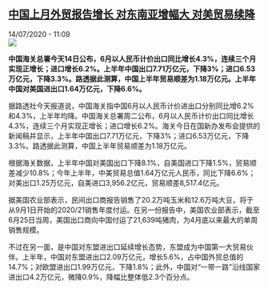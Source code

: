 <!--1594720477000-->
[中国上月外贸报告增长 对东南亚增幅大 对美贸易续降](http://www.rfi.fr//cn/%E4%B8%AD%E5%9B%BD/20200714-%E4%B8%AD%E5%9B%BD%E4%B8%8A%E6%9C%88%E5%A4%96%E8%B4%B8%E6%8A%A5%E5%91%8A%E5%A2%9E%E9%95%BF-%E5%AF%B9%E4%B8%9C%E5%8D%97%E4%BA%9A%E5%A2%9E%E5%B9%85%E5%A4%A7-%E5%AF%B9%E7%BE%8E%E8%B4%B8%E6%98%93%E7%BB%AD%E9%99%8D)
------

<div>14/07/2020 - 11:09</div><img src="https://s.rfi.fr/media/display/52c0142a-0fae-11ea-9fa0-005056a99247/w:310/p:16x9/wgjj_0.jpg"><p><strong>中国海关总署今天14日公布，6月以人民币计价出口同比增长4.3%，连续三个月实现正增长；进口增长6.2%。上半年中国出口7.71万亿元，下降3%；进口6.53万亿元，下降3.3%。路透据此测算，中国上半年贸易顺差为1.18万亿元。上半年中国对美国进出口1.64万亿元，下降6.6%。</strong></p><div class="t-content__body u-clearfix"><div class="m-interstitial"></div><p>据路透社今天报道说，中国海关指中国6月以人民币计价进出口分别同比增6.2%和4.3%，上半年均降。中国海关总署周二公布，6月以人民币计价出口同比增长4.3%，连续三个月实现正增长；进口增长6.2%。海关今日在国新办发布会提供的新闻稿并显示，上半年中国出口7.71万亿元，下降3%；进口6.53万亿元，下降3.3%。路透据此测算，中国上半年贸易顺差为1.18万亿元。</p><p>根据海关数据，上半年中国对美国出口下降8.1%，自美国进口下降1.5%，贸易顺差减少10.8%；今年上半年，中美贸易总值1.64万亿元人民币，同比下降6.6%；对美出口1.25万亿元，自美进口3,956.2亿元，贸易顺差8,517.4亿元。</p><p>据美国农业部表示，民间出口商报告销售了20.2万吨玉米和12.6万吨大豆，将于从9月1日开始的2020/21销售年度付运。在另一份报告中，美国农业部表示，截至6月25日当周，美国出口商向中国付运了21,639吨猪肉，为4月底以来最大的单周销售规模。</p><p>不过在另一面，是中国对东盟进出口延续增长态势，东盟成为中国第一大贸易伙伴。上半年，中国对东盟进出口2.09万亿元，增长5.6%，占中国外贸总值的14.7%；对欧盟进出口1.99万亿元，下降1.8%；此外，中国对“一带一路”沿线国家进出口4.2万亿元，微降0.9%，降幅比整体低2.3个百分点。</p><div class="o-self-promo o-self-promo--nl o-self-promo--hidden" data-selfpromo-newsletter></div><div class="o-self-promo o-self-promo--app o-self-promo--hidden" data-selfpromo-app></div></div>
